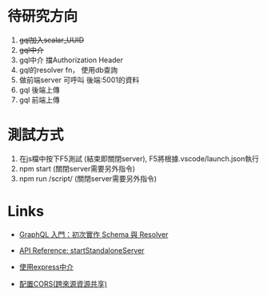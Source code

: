 # 待研究方向

1. ~~gql加入scalar_UUID~~
2. ~~gql中介~~
3. gql中介 擋Authorization Header
4. gql的resolver fn， 使用db查詢
5. 做前端server 可呼叫 後端:5001的資料
6. gql 後端上傳
7. gql 前端上傳



# 測試方式

1. 在js檔中按下F5測試 (結束即關閉server), F5將根據.vscode/launch.json執行
2. npm start (關閉server需要另外指令)
3. npm run /script/ (關閉server需要另外指令)





# Links

* [GraphQL 入門：初次實作 Schema 與 Resolver](https://ithelp.ithome.com.tw/articles/10203333)
  
* [API Reference: startStandaloneServer](https://www.apollographql.com/docs/apollo-server/api/standalone/)
* [使用express中介](https://www.apollographql.com/docs/apollo-server/api/standalone/#swapping-to-expressmiddleware)
* [配置CORS(跨來源資源共享)](https://www.apollographql.com/docs/apollo-server/security/cors/)

